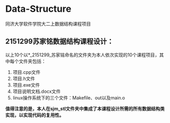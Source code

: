 # Data-Structure
同济大学软件学院大二上数据结构课程项目
## 2151299苏家铭数据结构课程设计：
以上10个以*_2151299_苏家铭命名的文件夹为本人依次实现的10个课程项目，其中每个文件夹包括：
1. 项目.cpp文件
2. 项目.h文件
3. 项目.exe文件
4. 项目说明文档.docx文件
5. linux操作系统下的三个文件：Makefile、out以及main.o

**值得注意的是，本人在sjm_stl文件夹中集成了本课程设计所需的所有数据结构类实现，以实现代码的复用性。**
